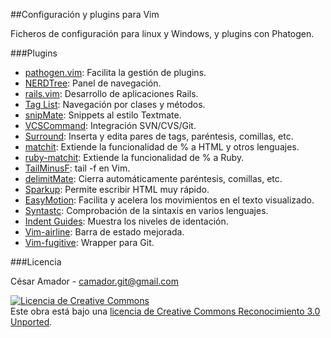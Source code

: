 ##Configuración y plugins para Vim

Ficheros de configuración para linux y Windows, y plugins con Phatogen.

###Plugins

- [pathogen.vim](http://www.vim.org/scripts/script.php?script_id=2332): Facilita la gestión de plugins.
- [NERDTree](http://www.vim.org/scripts/script.php?script_id=1658): Panel de navegación.
- [rails.vim](http://www.vim.org/scripts/script.php?script_id=1567): Desarrollo de aplicaciones Rails.
- [Tag List](http://www.vim.org/scripts/script.php?script_id=273): Navegación por clases y métodos.
- [snipMate](http://www.vim.org/scripts/script.php?script_id=2540): Snippets al estilo Textmate.
- [VCSCommand](http://www.vim.org/scripts/script.php?script_id=90): Integración SVN/CVS/Git.
- [Surround](http://www.vim.org/scripts/script.php?script_id=1697): Inserta y edita pares de tags, paréntesis, comillas, etc.
- [matchit](http://www.vim.org/scripts/script.php?script_id=290): Extiende la funcionalidad de % a HTML y otros lenguajes.
- [ruby-matchit](http://www.vim.org/scripts/script.php?script_id=290): Extiende la funcionalidad de % a Ruby.
- [TailMinusF](http://www.vim.org/scripts/script.php?script_id=1374): tail -f en Vim.
- [delimitMate](http://www.vim.org/scripts/script.php?script_id=2754): Cierra automáticamente paréntesis, comillas, etc.
- [Sparkup](https://github.com/rstacruz/sparkup): Permite escribir HTML muy rápido.
- [EasyMotion](http://www.vim.org/scripts/script.php?script_id=3526): Facilita y acelera los movimientos en el texto visualizado.
- [Syntastc](https://github.com/scrooloose/syntastic): Comprobación de la sintaxis en varios lenguajes.
- [Indent Guides](https://github.com/nathanaelkane/vim-indent-guides): Muestra los niveles de identación.
- [Vim-airline](https://github.com/bling/vim-airline): Barra de estado mejorada.
- [Vim-fugitive](https://github.com/tpope/vim-fugitive): Wrapper para Git.

###Licencia

César Amador - camador.git@gmail.com

<a rel="license" href="http://creativecommons.org/licenses/by/3.0/deed.es_ES"><img alt="Licencia de Creative Commons" style="border-width:0" src="http://i.creativecommons.org/l/by/3.0/88x31.png" /></a><br />
Este obra está bajo una <a rel="license" href="http://creativecommons.org/licenses/by/3.0/deed.es_ES">licencia de Creative Commons Reconocimiento 3.0 Unported</a>.

[franlu]: https://github.com/franlu
